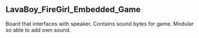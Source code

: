## LavaBoy_FireGirl_Embedded_Game

Board that interfaces with speaker.
Contains sound bytes for game.
Modular so able to add own sound.
